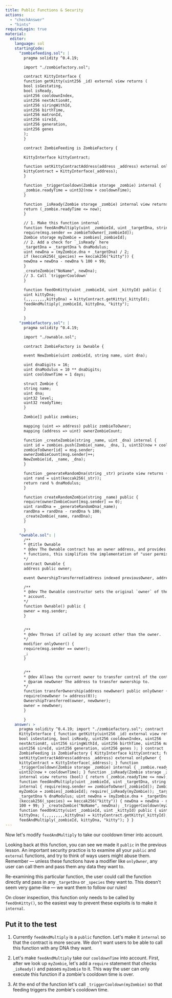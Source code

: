 ```yaml
---
title: Public Functions & Security
actions:
  - "checkAnswer"
  - "hints"
requireLogin: true
material:
  editor:
    language: sol
    startingCode:
      "zombiefeeding.sol": |
        pragma solidity ^0.4.19;

        import "./zombiefactory.sol";

        contract KittyInterface {
        function getKitty(uint256 _id) external view returns (
        bool isGestating,
        bool isReady,
        uint256 cooldownIndex,
        uint256 nextActionAt,
        uint256 siringWithId,
        uint256 birthTime,
        uint256 matronId,
        uint256 sireId,
        uint256 generation,
        uint256 genes
        );
        }

        contract ZombieFeeding is ZombieFactory {

        KittyInterface kittyContract;

        function setKittyContractAddress(address _address) external onlyOwner {
        kittyContract = KittyInterface(_address);
        }

        function _triggerCooldown(Zombie storage _zombie) internal {
        _zombie.readyTime = uint32(now + cooldownTime);
        }

        function _isReady(Zombie storage _zombie) internal view returns (bool) {
        return (_zombie.readyTime <= now);
        }

        // 1. Make this function internal
        function feedAndMultiply(uint _zombieId, uint _targetDna, string _species) public {
        require(msg.sender == zombieToOwner[_zombieId]);
        Zombie storage myZombie = zombies[_zombieId];
        // 2. Add a check for `_isReady` here
        _targetDna = _targetDna % dnaModulus;
        uint newDna = (myZombie.dna + _targetDna) / 2;
        if (keccak256(_species) == keccak256("kitty")) {
        newDna = newDna - newDna % 100 + 99;
        }
        _createZombie("NoName", newDna);
        // 3. Call `triggerCooldown`
        }

        function feedOnKitty(uint _zombieId, uint _kittyId) public {
        uint kittyDna;
        (,,,,,,,,,kittyDna) = kittyContract.getKitty(_kittyId);
        feedAndMultiply(_zombieId, kittyDna, "kitty");
        }

        }
      "zombiefactory.sol": |
        pragma solidity ^0.4.19;

        import "./ownable.sol";

        contract ZombieFactory is Ownable {

        event NewZombie(uint zombieId, string name, uint dna);

        uint dnaDigits = 16;
        uint dnaModulus = 10 ** dnaDigits;
        uint cooldownTime = 1 days;

        struct Zombie {
        string name;
        uint dna;
        uint32 level;
        uint32 readyTime;
        }

        Zombie[] public zombies;

        mapping (uint => address) public zombieToOwner;
        mapping (address => uint) ownerZombieCount;

        function _createZombie(string _name, uint _dna) internal {
        uint id = zombies.push(Zombie(_name, _dna, 1, uint32(now + cooldownTime))) - 1;
        zombieToOwner[id] = msg.sender;
        ownerZombieCount[msg.sender]++;
        NewZombie(id, _name, _dna);
        }

        function _generateRandomDna(string _str) private view returns (uint) {
        uint rand = uint(keccak256(_str));
        return rand % dnaModulus;
        }

        function createRandomZombie(string _name) public {
        require(ownerZombieCount[msg.sender] == 0);
        uint randDna = _generateRandomDna(_name);
        randDna = randDna - randDna % 100;
        _createZombie(_name, randDna);
        }

        }
      "ownable.sol": |
        /**
        * @title Ownable
        * @dev The Ownable contract has an owner address, and provides basic authorization control
        * functions, this simplifies the implementation of "user permissions".
        */
        contract Ownable {
        address public owner;

        event OwnershipTransferred(address indexed previousOwner, address indexed newOwner);

        /**
        * @dev The Ownable constructor sets the original `owner` of the contract to the sender
        * account.
        */
        function Ownable() public {
        owner = msg.sender;
        }


        /**
        * @dev Throws if called by any account other than the owner.
        */
        modifier onlyOwner() {
        require(msg.sender == owner);
        _;
        }


        /**
        * @dev Allows the current owner to transfer control of the contract to a newOwner.
        * @param newOwner The address to transfer ownership to.
        */
        function transferOwnership(address newOwner) public onlyOwner {
        require(newOwner != address(0));
        OwnershipTransferred(owner, newOwner);
        owner = newOwner;
        }

        }
    answer: >
      pragma solidity ^0.4.19; import "./zombiefactory.sol"; contract
      KittyInterface { function getKitty(uint256 _id) external view returns (
      bool isGestating, bool isReady, uint256 cooldownIndex, uint256
      nextActionAt, uint256 siringWithId, uint256 birthTime, uint256 matronId,
      uint256 sireId, uint256 generation, uint256 genes ); } contract
      ZombieFeeding is ZombieFactory { KittyInterface kittyContract; function
      setKittyContractAddress(address _address) external onlyOwner {
      kittyContract = KittyInterface(_address); } function
      _triggerCooldown(Zombie storage _zombie) internal { _zombie.readyTime =
      uint32(now + cooldownTime); } function _isReady(Zombie storage _zombie)
      internal view returns (bool) { return (_zombie.readyTime <= now); }
      function feedAndMultiply(uint _zombieId, uint _targetDna, string _species)
      internal { require(msg.sender == zombieToOwner[_zombieId]); Zombie storage
      myZombie = zombies[_zombieId]; require(_isReady(myZombie)); _targetDna =
      _targetDna % dnaModulus; uint newDna = (myZombie.dna + _targetDna) / 2; if
      (keccak256(_species) == keccak256("kitty")) { newDna = newDna - newDna %
      100 + 99; } _createZombie("NoName", newDna); _triggerCooldown(myZombie); }
      function feedOnKitty(uint _zombieId, uint _kittyId) public { uint
      kittyDna; (,,,,,,,,,kittyDna) = kittyContract.getKitty(_kittyId);
      feedAndMultiply(_zombieId, kittyDna, "kitty"); } }
---
```


Now let's modify `feedAndMultiply` to take our cooldown timer into account.

Looking back at this function, you can see we made it `public` in the previous
lesson. An important security practice is to examine all your `public` and
`external` functions, and try to think of ways users might abuse them. Remember
— unless these functions have a modifier like `onlyOwner`, any user can call
them and pass them any data they want to.

Re-examining this particular function, the user could call the function directly
and pass in any `_targetDna` or `_species` they want to. This doesn't seem very
game-like — we want them to follow our rules!

On closer inspection, this function only needs to be called by `feedOnKitty()`,
so the easiest way to prevent these exploits is to make it `internal`.

## Put it to the test

1. Currently `feedAndMultiply` is a `public` function. Let's make it `internal`
   so that the contract is more secure. We don't want users to be able to call
   this function with any DNA they want.

2. Let's make `feedAndMultiply` take our `cooldownTime` into account. First,
   after we look up `myZombie`, let's add a `require` statement that checks
   `_isReady()` and passes `myZombie` to it. This way the user can only execute
   this function if a zombie's cooldown time is over.

3. At the end of the function let's call `_triggerCooldown(myZombie)` so that
   feeding triggers the zombie's cooldown time.
